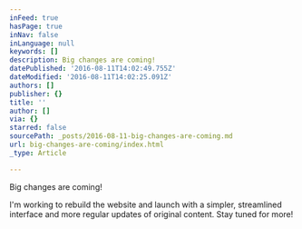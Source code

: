 ```yaml
---
inFeed: true
hasPage: true
inNav: false
inLanguage: null
keywords: []
description: Big changes are coming!
datePublished: '2016-08-11T14:02:49.755Z'
dateModified: '2016-08-11T14:02:25.091Z'
authors: []
publisher: {}
title: ''
author: []
via: {}
starred: false
sourcePath: _posts/2016-08-11-big-changes-are-coming.md
url: big-changes-are-coming/index.html
_type: Article

---
```

Big changes are coming!

I'm working to rebuild the website and launch with a simpler, streamlined interface and more regular updates of original content. Stay tuned for more!